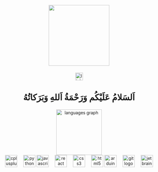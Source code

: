 <div align="center">
  <img height="200" src="[https://th.bing.com/th/id/R.92ac3696dee29e29e147826267abf6e8?rik=YBjLaB0X2beE4w&riu=http%3a%2f%2fbestanimations.com%2fEarth%26Space%2fgalaxy-space-animation.gif&ehk=jZ0ThtVREOD31ImlQZEhA9AOLn%2bEB6%2bFmYYC%2fgOL4ck%3d&risl=&pid=ImgRaw&r=0](https://4.bp.blogspot.com/-xmBD1R-vAKU/XDN7mqK7MSI/AAAAAAAADXE/7USV-66lnPQSHDrFELe8uyTdlLpfI9umwCLcBGAs/s1600/Galaxy%2BGifs%2B6.gif)"  />
</div>

###

<div align="center">
  <img src="https://img.shields.io/static/v1?message=Linktree&logo=linktree&label=&color=1de9b6&logoColor=white&labelColor=&style=for-the-badge" height="25" alt="linktree logo"  />
</div>

###

<h1 align="center">اَلسَلامُ عَلَيْكُم وَرَحْمَةُ اَللهِ وَبَرَكاتُهُ‎</h1>

###

<div align="center">
  <img src="https://github-readme-stats.vercel.app/api/top-langs?username=sforsatoru&locale=en&hide_title=false&layout=compact&card_width=320&langs_count=5&theme=dracula&hide_border=false&order=2" height="150" alt="languages graph"  />
</div>

<div align="center">
  <img src="https://cdn.jsdelivr.net/gh/devicons/devicon/icons/cplusplus/cplusplus-original.svg" height="40" alt="cplusplus logo"  />
  <img width="12" />
  <img src="https://cdn.jsdelivr.net/gh/devicons/devicon/icons/python/python-original.svg" height="40" alt="python logo"  />

  <img src="https://cdn.jsdelivr.net/gh/devicons/devicon/icons/javascript/javascript-original.svg" height="40" alt="javascript logo"  />
  <img width="12" />
  <img src="https://cdn.jsdelivr.net/gh/devicons/devicon/icons/react/react-original.svg" height="40" alt="react logo"  />
  <img width="12" />
  <img src="https://cdn.jsdelivr.net/gh/devicons/devicon/icons/css3/css3-original.svg" height="40" alt="css3 logo"  />
  <img width="12" />
  <img src="https://cdn.jsdelivr.net/gh/devicons/devicon/icons/html5/html5-original.svg" height="40" alt="html5 logo"  />

  <img src="https://cdn.jsdelivr.net/gh/devicons/devicon/icons/arduino/arduino-original.svg" height="40" alt="arduino logo"  />
  <img width="12" />
  <img src="https://cdn.jsdelivr.net/gh/devicons/devicon/icons/git/git-original.svg" height="40" alt="git logo"  />
  <img width="12" />
  <img src="https://cdn.jsdelivr.net/gh/devicons/devicon/icons/jetbrains/jetbrains-original.svg" height="40" alt="jetbrains logo"  />
</div>

###
